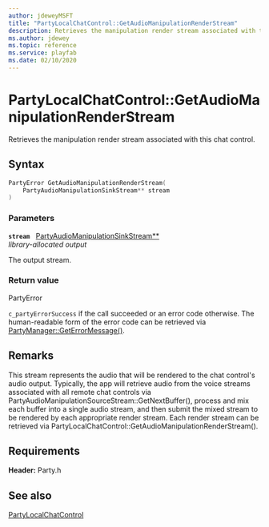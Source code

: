```yaml
---
author: jdeweyMSFT
title: "PartyLocalChatControl::GetAudioManipulationRenderStream"
description: Retrieves the manipulation render stream associated with this chat control.
ms.author: jdewey
ms.topic: reference
ms.service: playfab
ms.date: 02/10/2020
---
```


# PartyLocalChatControl::GetAudioManipulationRenderStream  

Retrieves the manipulation render stream associated with this chat control.  

## Syntax  
  
```cpp
PartyError GetAudioManipulationRenderStream(  
    PartyAudioManipulationSinkStream** stream  
)  
```  
  
### Parameters  
  
**`stream`** &nbsp; [PartyAudioManipulationSinkStream**](../../PartyAudioManipulationSinkStream/partyaudiomanipulationsinkstream.md)  
*library-allocated output*  
  
The output stream.  
  
  
### Return value  
PartyError
  
```c_partyErrorSuccess``` if the call succeeded or an error code otherwise. The human-readable form of the error code can be retrieved via [PartyManager::GetErrorMessage()](../../PartyManager/methods/partymanager_geterrormessage.md).
  
## Remarks  
  
This stream represents the audio that will be rendered to the chat control's audio output. Typically, the app will retrieve audio from the voice streams associated with all remote chat controls via PartyAudioManipulationSourceStream::GetNextBuffer(), process and mix each buffer into a single audio stream, and then submit the mixed stream to be rendered by each appropriate render stream. Each render stream can be retrieved via PartyLocalChatControl::GetAudioManipulationRenderStream().
  
## Requirements  
  
**Header:** Party.h
  
## See also  
[PartyLocalChatControl](../partylocalchatcontrol.md)  

  
  
